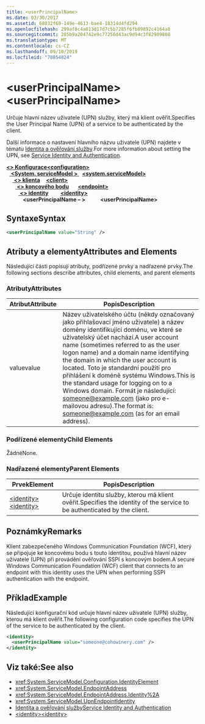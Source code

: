 ```yaml
---
title: <userPrincipalName>
ms.date: 03/30/2017
ms.assetid: 68032f69-149e-4613-bae4-18314d4fd294
ms.openlocfilehash: 299af8c4a013d17d7c5b7285f6fb89892c4164a8
ms.sourcegitcommit: 205b9a204742e9c77256d43ac9d94c3f82909808
ms.translationtype: MT
ms.contentlocale: cs-CZ
ms.lasthandoff: 09/10/2019
ms.locfileid: "70854824"
---
```

# <a name="userprincipalname"></a><span data-ttu-id="55781-101">\<userPrincipalName></span><span class="sxs-lookup"><span data-stu-id="55781-101">\<userPrincipalName></span></span>
<span data-ttu-id="55781-102">Určuje hlavní název uživatele (UPN) služby, který má klient ověřit.</span><span class="sxs-lookup"><span data-stu-id="55781-102">Specifies the User Principal Name (UPN) of a service to be authenticated by the client.</span></span>  
  
<span data-ttu-id="55781-103">Další informace o nastavení hlavního názvu uživatele (UPN) najdete v tématu [Identita a ověřování služby](../../../wcf/feature-details/service-identity-and-authentication.md).</span><span class="sxs-lookup"><span data-stu-id="55781-103">For more information about setting the UPN, see [Service Identity and Authentication](../../../wcf/feature-details/service-identity-and-authentication.md).</span></span>  
  
<span data-ttu-id="55781-104">[ **\<> Konfigurace**](../configuration-element.md)</span><span class="sxs-lookup"><span data-stu-id="55781-104">[**\<configuration>**](../configuration-element.md)</span></span>\
<span data-ttu-id="55781-105">&nbsp;&nbsp;[ **\<System. serviceModel >** ](system-servicemodel.md)</span><span class="sxs-lookup"><span data-stu-id="55781-105">&nbsp;&nbsp;[**\<system.serviceModel>**](system-servicemodel.md)</span></span>\
<span data-ttu-id="55781-106">&nbsp;&nbsp;&nbsp;&nbsp;[ **\<> klienta**](client.md)</span><span class="sxs-lookup"><span data-stu-id="55781-106">&nbsp;&nbsp;&nbsp;&nbsp;[**\<client>**](client.md)</span></span>\
<span data-ttu-id="55781-107">&nbsp;&nbsp;&nbsp;&nbsp;&nbsp;&nbsp;[ **\<> koncového bodu**](endpoint-of-client.md)</span><span class="sxs-lookup"><span data-stu-id="55781-107">&nbsp;&nbsp;&nbsp;&nbsp;&nbsp;&nbsp;[**\<endpoint>**](endpoint-of-client.md)</span></span>\
<span data-ttu-id="55781-108">&nbsp;&nbsp;&nbsp;&nbsp;&nbsp;&nbsp;&nbsp;&nbsp;[ **\<> identity**](identity.md)</span><span class="sxs-lookup"><span data-stu-id="55781-108">&nbsp;&nbsp;&nbsp;&nbsp;&nbsp;&nbsp;&nbsp;&nbsp;[**\<identity>**](identity.md)</span></span>\
<span data-ttu-id="55781-109">&nbsp;&nbsp;&nbsp;&nbsp;&nbsp;&nbsp;&nbsp;&nbsp;&nbsp;&nbsp; **\<userPrincipalName – >**</span><span class="sxs-lookup"><span data-stu-id="55781-109">&nbsp;&nbsp;&nbsp;&nbsp;&nbsp;&nbsp;&nbsp;&nbsp;&nbsp;&nbsp;**\<userPrincipalName>**</span></span>  
  
## <a name="syntax"></a><span data-ttu-id="55781-110">Syntaxe</span><span class="sxs-lookup"><span data-stu-id="55781-110">Syntax</span></span>  
  
```xml  
<userPrincipalName value="String" />
```  
  
## <a name="attributes-and-elements"></a><span data-ttu-id="55781-111">Atributy a elementy</span><span class="sxs-lookup"><span data-stu-id="55781-111">Attributes and Elements</span></span>  
 <span data-ttu-id="55781-112">Následující části popisují atributy, podřízené prvky a nadřazené prvky.</span><span class="sxs-lookup"><span data-stu-id="55781-112">The following sections describe attributes, child elements, and parent elements</span></span>  
  
### <a name="attributes"></a><span data-ttu-id="55781-113">Atributy</span><span class="sxs-lookup"><span data-stu-id="55781-113">Attributes</span></span>  
  
|<span data-ttu-id="55781-114">Atribut</span><span class="sxs-lookup"><span data-stu-id="55781-114">Attribute</span></span>|<span data-ttu-id="55781-115">Popis</span><span class="sxs-lookup"><span data-stu-id="55781-115">Description</span></span>|  
|---------------|-----------------|  
|<span data-ttu-id="55781-116">value</span><span class="sxs-lookup"><span data-stu-id="55781-116">value</span></span>|<span data-ttu-id="55781-117">Název uživatelského účtu (někdy označovaný jako přihlašovací jméno uživatele) a název domény identifikující doménu, ve které se uživatelský účet nachází.</span><span class="sxs-lookup"><span data-stu-id="55781-117">A user account name (sometimes referred to as the user logon name) and a domain name identifying the domain in which the user account is located.</span></span> <span data-ttu-id="55781-118">Toto je standardní použití pro přihlášení k doméně systému Windows.</span><span class="sxs-lookup"><span data-stu-id="55781-118">This is the standard usage for logging on to a Windows domain.</span></span> <span data-ttu-id="55781-119">Formát je následující: someone@example.com (jako pro e-mailovou adresu).</span><span class="sxs-lookup"><span data-stu-id="55781-119">The format is: someone@example.com (as for an email address).</span></span>|  
  
### <a name="child-elements"></a><span data-ttu-id="55781-120">Podřízené elementy</span><span class="sxs-lookup"><span data-stu-id="55781-120">Child Elements</span></span>  
 <span data-ttu-id="55781-121">Žádné</span><span class="sxs-lookup"><span data-stu-id="55781-121">None.</span></span>  
  
### <a name="parent-elements"></a><span data-ttu-id="55781-122">Nadřazené elementy</span><span class="sxs-lookup"><span data-stu-id="55781-122">Parent Elements</span></span>  
  
|<span data-ttu-id="55781-123">Prvek</span><span class="sxs-lookup"><span data-stu-id="55781-123">Element</span></span>|<span data-ttu-id="55781-124">Popis</span><span class="sxs-lookup"><span data-stu-id="55781-124">Description</span></span>|  
|-------------|-----------------|  
|[<span data-ttu-id="55781-125">\<identity></span><span class="sxs-lookup"><span data-stu-id="55781-125">\<identity></span></span>](identity.md)|<span data-ttu-id="55781-126">Určuje identitu služby, kterou má klient ověřit.</span><span class="sxs-lookup"><span data-stu-id="55781-126">Specifies the identity of the service to be authenticated by the client.</span></span>|  
  
## <a name="remarks"></a><span data-ttu-id="55781-127">Poznámky</span><span class="sxs-lookup"><span data-stu-id="55781-127">Remarks</span></span>  
 <span data-ttu-id="55781-128">Klient zabezpečeného Windows Communication Foundation (WCF), který se připojuje ke koncovému bodu s touto identitou, používá hlavní název uživatele (UPN) při provádění ověřování SSPI s koncovým bodem.</span><span class="sxs-lookup"><span data-stu-id="55781-128">A secure Windows Communication Foundation (WCF) client that connects to an endpoint with this identity uses the UPN when performing SSPI authentication with the endpoint.</span></span>  
  
## <a name="example"></a><span data-ttu-id="55781-129">Příklad</span><span class="sxs-lookup"><span data-stu-id="55781-129">Example</span></span>  
 <span data-ttu-id="55781-130">Následující konfigurační kód určuje hlavní název uživatele (UPN) služby, kterou má klient ověřit.</span><span class="sxs-lookup"><span data-stu-id="55781-130">The following configuration code specifies the UPN of the service to be authenticated by the client.</span></span>  
  
```xml  
<identity>
  <userPrincipalName value="someone@cohowinery.com" />
</identity>
```  
  
## <a name="see-also"></a><span data-ttu-id="55781-131">Viz také:</span><span class="sxs-lookup"><span data-stu-id="55781-131">See also</span></span>

- <xref:System.ServiceModel.Configuration.IdentityElement>
- <xref:System.ServiceModel.EndpointAddress>
- <xref:System.ServiceModel.EndpointAddress.Identity%2A>
- <xref:System.ServiceModel.UpnEndpointIdentity>
- [<span data-ttu-id="55781-132">Identita a ověřování služby</span><span class="sxs-lookup"><span data-stu-id="55781-132">Service Identity and Authentication</span></span>](../../../wcf/feature-details/service-identity-and-authentication.md)
- [<span data-ttu-id="55781-133">\<identity></span><span class="sxs-lookup"><span data-stu-id="55781-133">\<identity></span></span>](identity.md)
